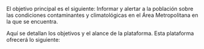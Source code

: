 El objetivo principal es el siguiente: Informar y alertar a la población sobre las condiciones contaminantes y climatológicas en el Área Metropolitana en la que se encuentra.

Aquí se detallan los objetivos y el alance de la plataforma. Esta plataforma ofrecerá lo siguiente: